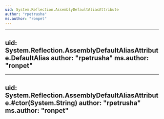 ```yaml
---
uid: System.Reflection.AssemblyDefaultAliasAttribute
author: "rpetrusha"
ms.author: "ronpet"
---
```


---
uid: System.Reflection.AssemblyDefaultAliasAttribute.DefaultAlias
author: "rpetrusha"
ms.author: "ronpet"
---

---
uid: System.Reflection.AssemblyDefaultAliasAttribute.#ctor(System.String)
author: "rpetrusha"
ms.author: "ronpet"
---
